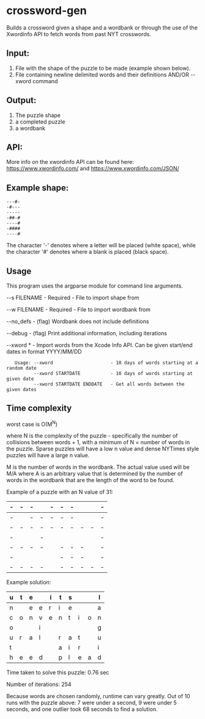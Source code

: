 ﻿# crossword-gen
Builds a crossword given a shape and a wordbank or through the use of the Xwordinfo API to fetch words from past NYT crosswords.

Input: 
-------
1. File with the shape of the puzzle to be made (example shown below).
2. File containing newline delimited words and their definitions AND/OR --xword command
       
Output: 
------
1. The puzzle shape
2. a completed puzzle
3. a wordbank

API:
-----
More info on the xwordinfo API can be found here:
https://www.xwordinfo.com/ and
https://www.xwordinfo.com/JSON/

Example shape:
-------
```
---#-
-#---
-----
-##-#
----#
-####
----#
```
The character '-' denotes where a letter will be placed (white space), while the character '#' denotes where a blank is placed (black space).

Usage
------------
This program uses the argparse module for command line arguments.

--s FILENAME -       Required - File to import shape from

--w FILENAME -       Required - File to import wordbank from

--no_defs -          (flag) Wordbank does not include definitions

--debug -            (flag) Print additional information, including iterations

 --xword * -         Import words from the Xcode Info API. Can be given start/end dates in format YYYY/MM/DD
 
       Usage: --xword                     - 10 days of words starting at a random date
              --xword STARTDATE           - 10 days of words starting at given date
              --xword STARTDATE ENDDATE   - Get all words between the given dates

Time complexity
-------------
worst case is O(M<sup>N</sup>)

where N is the complexity of the puzzle - specifically the number of collisions between
words + 1, with a minimum of N = number of words in the puzzle. Sparse puzzles will have a low n value and dense NYTimes style puzzles
will have a large n value.

M is the number of words in the wordbank. The actual value used will be M/A where A
is an arbitrary value that is determined by the number of words in the wordbank that are the length
of the word to be found.
 
 Example of a puzzle with an N value of 31:
 
|-|-|-| |-|-|-| | |-|
|---|---|---|---|---|---|---|---|---|---|
|-| |-|-|-|-|-| | |-|
|-|-|-|-|-|-|-|-|-|-|
|-| | |-| | | | | |-|
|-|-|-|-| |-|-|-| |-|
|-| | | | |-|-|-| |-|
|-|-|-|-| |-|-|-|-|-|

Example solution:

|u|t|e| |i|t|s| | |l|
|---|---|---|---|---|---|---|---|---|---|
|n| |e|e|r|i|e| | |a|
|c|o|n|v|e|n|t|i|o|n|
|o| | |i| | | | | |g|
|u|r|a|l| |r|a|t| |u|
|t| | | | |a|i|r| |i|
|h|e|e|d| |p|l|e|a|d|

Time taken to solve this puzzle: 0.76 sec

Number of iterations: 254

Because words are chosen randomly, runtime can vary greatly. Out of 10 runs with the puzzle above: 7 were under a second, 9 were under 5 seconds, and one outlier took 68 seconds to find a solution.

